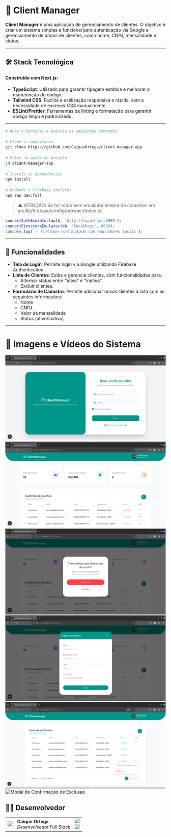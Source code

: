 # 🚀 Client Manager 
**Client Manager** é uma aplicação de gerenciamento de clientes. O objetivo é criar um sistema simples e funcional para autenticação via Google e gerenciamento de dados de clientes, como nome, CNPJ, mensalidade e status.

---

## 🛠️ Stack Tecnológica

#### Construído com Next.js:
- **TypeScript**: Utilizado para garantir tipagem estática e melhorar a manutenção do código.
- **Tailwind CSS**: Facilita a estilização responsiva e rápida, sem a necessidade de escrever CSS manualmente.
- **ESLint/Prettier**: Ferramentas de linting e formatação para garantir código limpo e padronizado.

---

```bash
# Abra o terminal e execute os seguintes comandos:

# Clone o repositório
git clone https://github.com/CaiqueOrtega/client-manager-app

# Entre na pasta do projeto
cd client-manager-app

# Instale as dependências
npm install

# Rodando o Firebase Emulator
npm run dev:full
```
> ⚠️ ATENÇÃO: Se for rodar sem emulador lembre de comentar em src/lib/firebase/config/browser/index.ts:

```js
connectAuthEmulator(auth, 'http://localhost:9099');
connectFirestoreEmulator(db, 'localhost', 8080);
console.log('✅ Firebase configurado com emuladores locais');
``` 
---

## 📑 Funcionalidades

- **Tela de Login**: Permite login via Google utilizando Firebase Authentication.
- **Lista de Clientes**: Exibe e gerencia clientes, com funcionalidades para:
  - Alternar status entre "ativo" e "inativo".
  - Excluir clientes.
- **Formulário de Cadastro**: Permite adicionar novos clientes à lista com as seguintes informações:
  - Nome
  - CNPJ
  - Valor da mensalidade
  - Status (ativo/inativo)

---

# 📸 Imagens e Vídeos do Sistema

![Tela de Login](assets/login-page.png)
![Tela de Dashboard](assets/dashboard-page.png)
![Modal de Logout](assets/modal-logout.png)
![Modal de Cadastro de Cliente](assets/modal-client.png)
![Dropdown de Açoes](assets/dropdown-actions.png)
![Modal de Confirmação de Exclusao](aassets/modal-confirm.png)



## 👨‍💻 Desenvolvedor

<table>
  <tr>
    <td align="center">
      <img src="https://github.com/caiqueortega.png?size=100" width="100">
    </td>
    <td>
      <strong>Caique Ortega</strong><br />
      <i>Desenvolvedor Full Stack</i><br />
    </td>
    <td>
      <a href="https://github.com/caiqueortega">
        <img src="https://img.shields.io/badge/GitHub-000?style=for-the-badge&logo=github&logoColor=white" />
      </a><br>
      <a href="https://www.linkedin.com/in/caiqueortega">
        <img src="https://img.shields.io/badge/LinkedIn-0077B5?style=for-the-badge&logo=linkedin&logoColor=white" />
      </a>
    </td>
  </tr>
</table>
